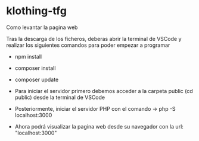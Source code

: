 # klothing-tfg

Como levantar la pagina web

Tras la descarga de los ficheros, deberas abrir la terminal de VSCode y realizar los siguientes comandos para poder empezar a programar

-   npm install
-   composer install
-   composer update

- Para iniciar el servidor primero debemos acceder a la carpeta public (cd public) desde la terminal de VSCode
- Posteriormente, iniciar el servidor PHP con el comando -> php -S localhost:3000
- Ahora podrá visualizar la pagina web desde su navegador con la url: "localhost:3000"
